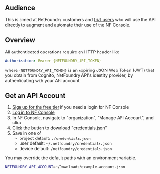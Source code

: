 ## Audience

This is aimed at NetFoundry customers and [trial users](https://nfconsole.io/signup) who will use the API directly to augment and automate their use of the NF Console.

## Overview

All authenticated operations require an HTTP header like

```yaml
Authorization: Bearer {NETFOUNDRY_API_TOKEN}
```

where `{NETFOUNDRY_API_TOKEN}` is an expiring JSON Web Token (JWT) that you obtain from Cognito, NetFoundry API's identity provider, by authenticating with your API account.

## Get an API Account

1. [Sign up for the free tier](https://nfconsole.io/signup) if you need a login for NF Console
2. [Log in to NF Console](https://nfconsole.io/login)
3. In NF Console, navigate to "organization", "Manage API Account", and click <i class="fas fa-plus-circle"></i>
4. Click the button to download "credentials.json"
5. Save in one of
    * project default: `./credentials.json`
    * user default: `~/.netfoundry/credentials.json`
    * device default: `/netfoundry/credentials.json`

You may override the default paths with an environment variable.

```bash
NETFOUNDRY_API_ACCOUNT=~/Downloads/example-account.json
```